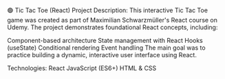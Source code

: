 🟢 Tic Tac Toe (React)
Project Description:
This interactive Tic Tac Toe game was created as part of Maximilian Schwarzmüller's React course on Udemy. The project demonstrates foundational React concepts, including:

Component-based architecture
State management with React Hooks (useState)
Conditional rendering
Event handling
The main goal was to practice building a dynamic, interactive user interface using React.

Technologies:
React
JavaScript (ES6+)
HTML & CSS
